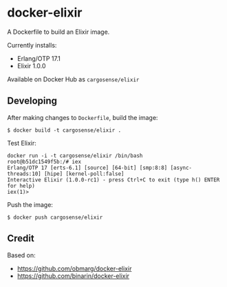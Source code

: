 # docker-elixir

A Dockerfile to build an Elixir image.

Currently installs:

* Erlang/OTP 17.1
* Elixir 1.0.0

Available on Docker Hub as `cargosense/elixir`

## Developing

After making changes to `Dockerfile`, build the image:

```
$ docker build -t cargosense/elixir .
```

Test Elixir:

```
docker run -i -t cargosense/elixir /bin/bash
root@b51dc1549f5b:/# iex
Erlang/OTP 17 [erts-6.1] [source] [64-bit] [smp:8:8] [async-threads:10] [hipe] [kernel-poll:false]
Interactive Elixir (1.0.0-rc1) - press Ctrl+C to exit (type h() ENTER for help)
iex(1)>
```

Push the image:

```
$ docker push cargosense/elixir
```

## Credit

Based on:

* https://github.com/obmarg/docker-elixir
* https://github.com/binarin/docker-elixir
